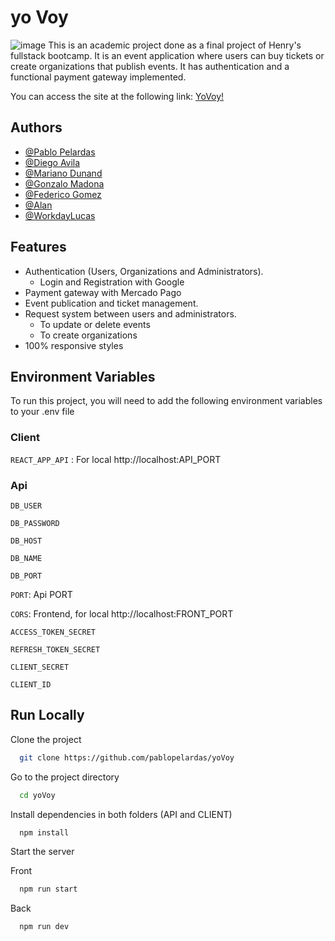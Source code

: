 
# yo Voy
![image](https://user-images.githubusercontent.com/31576799/177210973-fb1a7e66-ef5f-4850-a4a8-1afd1b3e4a7a.png)
This is an academic project done as a final project of Henry's fullstack bootcamp. It is an event application where users can buy tickets or create organizations that publish events. It has authentication and a functional payment gateway implemented.

You can access the site at the following link: [YoVoy!](https://yovoy-frontend.herokuapp.com/)


## Authors

- [@Pablo Pelardas](https://github.com/pablopelardas)
- [@Diego Avila](https://github.com/Diego-Avila-Acosta)
- [@Mariano Dunand](https://github.com/Elevattd)
- [@Gonzalo Madona](https://github.com/FireDash22)
- [@Federico Gomez](https://github.com/FmtGomez)
- [@Alan](https://github.com/shekingw)
- [@WorkdayLucas](https://github.com/WorkdayLucas)


## Features

- Authentication (Users, Organizations and Administrators).
     - Login and Registration with Google
- Payment gateway with Mercado Pago
- Event publication and ticket management.
- Request system between users and administrators.
     - To update or delete events
     - To create organizations
- 100% responsive styles


## Environment Variables

To run this project, you will need to add the following environment variables to your .env file

### Client

`REACT_APP_API` : For local http://localhost:API_PORT

### Api

`DB_USER`

`DB_PASSWORD`

`DB_HOST`

`DB_NAME`

`DB_PORT`

`PORT`: Api PORT

`CORS`: Frontend, for local http://localhost:FRONT_PORT

`ACCESS_TOKEN_SECRET`

`REFRESH_TOKEN_SECRET`

`CLIENT_SECRET`

`CLIENT_ID`


## Run Locally

Clone the project

```bash
  git clone https://github.com/pablopelardas/yoVoy
```

Go to the project directory

```bash
  cd yoVoy
```

Install dependencies in both folders (API and CLIENT)

```bash
  npm install
```

Start the server

Front
```bash
  npm run start
```
Back
```bash
  npm run dev
```
